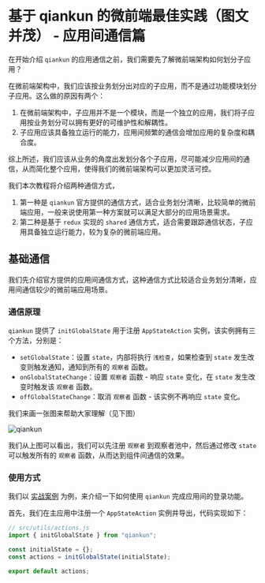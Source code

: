 # 基于 qiankun 的微前端最佳实践（图文并茂） - 应用间通信篇

在开始介绍 `qiankun` 的应用通信之前，我们需要先了解微前端架构如何划分子应用？

在微前端架构中，我们应该按业务划分出对应的子应用，而不是通过功能模块划分子应用。这么做的原因有两个：
  1. 在微前端架构中，子应用并不是一个模块，而是一个独立的应用，我们将子应用按业务划分可以拥有更好的可维护性和解耦性。
  2. 子应用应该具备独立运行的能力，应用间频繁的通信会增加应用的复杂度和耦合度。

综上所述，我们应该从业务的角度出发划分各个子应用，尽可能减少应用间的通信，从而简化整个应用，使得我们的微前端架构可以更加灵活可控。

我们本次教程将介绍两种通信方式，
  1. 第一种是 `qiankun` 官方提供的通信方式，适合业务划分清晰，比较简单的微前端应用，一般来说使用第一种方案就可以满足大部分的应用场景需求。
  2. 第二种是基于 `redux` 实现的 `shared` 通信方式，适合需要跟踪通信状态，子应用具备独立运行能力，较为复杂的微前端应用。

## 基础通信

我们先介绍官方提供的应用间通信方式，这种通信方式比较适合业务划分清晰，应用间通信较少的微前端应用场景。

### 通信原理

`qiankun` 提供了 `initGlobalState` 用于注册 `AppStateAction` 实例，该实例拥有三个方法，分别是：
   - `setGlobalState`：设置 `state`，内部将执行 `浅检查`，如果检查到 `state` 发生改变则触发通知，通知到所有的 `观察者` 函数。
   - `onGlobalStateChange`：设置 `观察者` 函数 - 响应 `state` 变化，在 `state` 发生改变时触发该 `观察者` 函数。
   - `offGlobalStateChange`：取消 `观察者` 函数 - 该实例不再响应 `state` 变化。

我们来画一张图来帮助大家理解（见下图）

![qiankun](http://shadows-mall.oss-cn-shenzhen.aliyuncs.com/images/blogs/qiankun_practice/3.png)

我们从上图可以看出，我们可以先注册 `观察者` 到观察者池中，然后通过修改 `state` 可以触发所有的 `观察者` 函数，从而达到组件间通信的效果。

### 使用方式

我们以 [实战案例](https://github.com/a1029563229/micro-front-template) 为例，来介绍一下如何使用 `qiankun` 完成应用间的登录功能。

首先，我们在主应用中注册一个 `AppStateAction` 实例并导出，代码实现如下：

```js
// src/utils/actions.js
import { initGlobalState } from "qiankun";

const initialState = {};
const actions = initGlobalState(initialState);

export default actions;
```